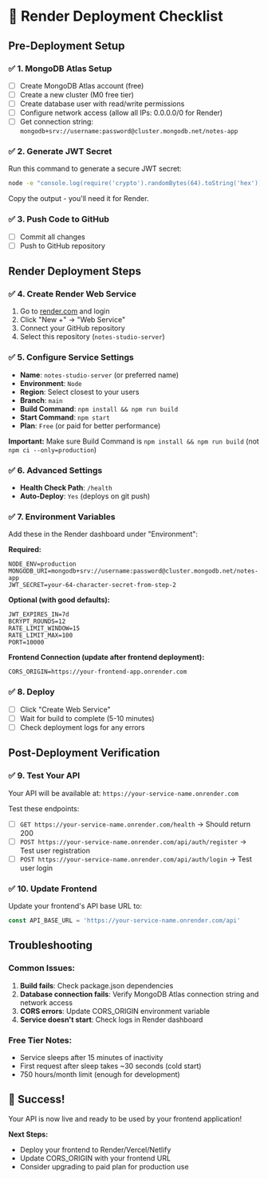 # 🚀 Render Deployment Checklist

## Pre-Deployment Setup

### ✅ 1. MongoDB Atlas Setup
- [ ] Create MongoDB Atlas account (free)
- [ ] Create a new cluster (M0 free tier)
- [ ] Create database user with read/write permissions
- [ ] Configure network access (allow all IPs: 0.0.0.0/0 for Render)
- [ ] Get connection string: `mongodb+srv://username:password@cluster.mongodb.net/notes-app`

### ✅ 2. Generate JWT Secret
Run this command to generate a secure JWT secret:
```bash
node -e "console.log(require('crypto').randomBytes(64).toString('hex'))"
```
Copy the output - you'll need it for Render.

### ✅ 3. Push Code to GitHub
- [ ] Commit all changes
- [ ] Push to GitHub repository

## Render Deployment Steps

### ✅ 4. Create Render Web Service
1. Go to [render.com](https://render.com) and login
2. Click "New +" → "Web Service"
3. Connect your GitHub repository
4. Select this repository (`notes-studio-server`)

### ✅ 5. Configure Service Settings
- **Name**: `notes-studio-server` (or preferred name)
- **Environment**: `Node`
- **Region**: Select closest to your users
- **Branch**: `main`
- **Build Command**: `npm install && npm run build`
- **Start Command**: `npm start`
- **Plan**: `Free` (or paid for better performance)

**Important:** Make sure Build Command is `npm install && npm run build` (not `npm ci --only=production`)

### ✅ 6. Advanced Settings
- **Health Check Path**: `/health`
- **Auto-Deploy**: `Yes` (deploys on git push)

### ✅ 7. Environment Variables
Add these in the Render dashboard under "Environment":

**Required:**
```
NODE_ENV=production
MONGODB_URI=mongodb+srv://username:password@cluster.mongodb.net/notes-app
JWT_SECRET=your-64-character-secret-from-step-2
```

**Optional (with good defaults):**
```
JWT_EXPIRES_IN=7d
BCRYPT_ROUNDS=12
RATE_LIMIT_WINDOW=15
RATE_LIMIT_MAX=100
PORT=10000
```

**Frontend Connection (update after frontend deployment):**
```
CORS_ORIGIN=https://your-frontend-app.onrender.com
```

### ✅ 8. Deploy
- [ ] Click "Create Web Service"
- [ ] Wait for build to complete (5-10 minutes)
- [ ] Check deployment logs for any errors

## Post-Deployment Verification

### ✅ 9. Test Your API
Your API will be available at: `https://your-service-name.onrender.com`

Test these endpoints:
- [ ] `GET https://your-service-name.onrender.com/health` → Should return 200
- [ ] `POST https://your-service-name.onrender.com/api/auth/register` → Test user registration
- [ ] `POST https://your-service-name.onrender.com/api/auth/login` → Test user login

### ✅ 10. Update Frontend
Update your frontend's API base URL to:
```javascript
const API_BASE_URL = 'https://your-service-name.onrender.com/api'
```

## Troubleshooting

### Common Issues:
1. **Build fails**: Check package.json dependencies
2. **Database connection fails**: Verify MongoDB Atlas connection string and network access
3. **CORS errors**: Update CORS_ORIGIN environment variable
4. **Service doesn't start**: Check logs in Render dashboard

### Free Tier Notes:
- Service sleeps after 15 minutes of inactivity
- First request after sleep takes ~30 seconds (cold start)
- 750 hours/month limit (enough for development)

## 🎉 Success!
Your API is now live and ready to be used by your frontend application!

**Next Steps:**
- Deploy your frontend to Render/Vercel/Netlify
- Update CORS_ORIGIN with your frontend URL
- Consider upgrading to paid plan for production use
